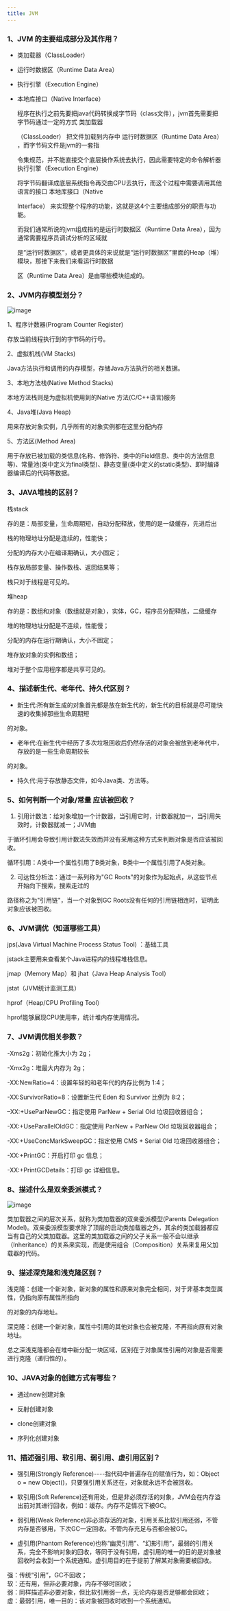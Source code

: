 ```yaml
---
title: JVM
---
```

### 1、JVM 的主要组成部分及其作用？

- 类加载器（ClassLoader）

- 运行时数据区（Runtime Data Area）

- 执行引擎（Execution Engine）

- 本地库接口（Native Interface）

  程序在执行之前先要把java代码转换成字节码（class文件），jvm首先需要把字节码通过一定的方式 类加载器

  （ClassLoader） 把文件加载到内存中 运行时数据区（Runtime Data Area） ，而字节码文件是jvm的一套指

  令集规范，并不能直接交个底层操作系统去执行，因此需要特定的命令解析器 执行引擎（Execution Engine）

  将字节码翻译成底层系统指令再交由CPU去执行，而这个过程中需要调用其他语言的接口 本地库接口（Native

  Interface） 来实现整个程序的功能，这就是这4个主要组成部分的职责与功能。

  而我们通常所说的jvm组成指的是运行时数据区（Runtime Data Area），因为通常需要程序员调试分析的区域就

  是“运行时数据区”，或者更具体的来说就是“运行时数据区”里面的Heap（堆）模块，那接下来我们来看运行时数据

  区（Runtime Data Area）是由哪些模块组成的。

### 2、JVM内存模型划分？

![image](https://img2022.cnblogs.com/blog/2968215/202209/2968215-20220919224152964-1829849945.png)



1、程序计数器(Program Counter Register)

存放当前线程执行到的字节码的行号。

2、虚拟机栈(VM Stacks)

Java方法执行和调用的内存模型，存储Java方法执行的相关数据。

3、本地方法栈(Native Method Stacks)

本地方法栈则是为虚拟机使用到的Native 方法(C/C++语言)服务

4、Java堆(Java Heap)

用来存放对象实例，几乎所有的对象实例都在这里分配内存

5、方法区(Method Area)

用于存放已被加载的类信息(名称、修饰符、类中的Field信息、类中的方法信息等)、常量池(类中定义为final类型)、静态变量(类中定义的static类型)、即时编译器编译后的代码等数据。

### 3、JAVA堆栈的区别？

栈stack

存的是：局部变量，生命周期短，自动分配释放，使用的是一级缓存，先进后出

栈的物理地址分配是连续的，性能快；

分配的内存大小在编译期确认，大小固定；

栈存放局部变量、操作数栈、返回结果等；

栈只对于线程是可见的。‍

堆heap

存的是：数组和对象（数组就是对象），实体，GC，程序员分配释放，二级缓存

堆的物理地址分配是不连续，性能慢；

分配的内存在运行期确认，大小不固定；

堆存放对象的实例和数组；

堆对于整个应用程序都是共享可见的。

### 4、描述新生代、老年代、持久代区别？

- 新生代:所有新生成的对象首先都是放在新生代的，新生代的目标就是尽可能快速的收集掉那些生命周期短

的对象。

- 老年代:在新生代中经历了多次垃圾回收后仍然存活的对象会被放到老年代中，存放的是一些生命周期较长

的对象。

- 持久代:用于存放静态文件，如今Java类、方法等。

### 5、如何判断一个对象/常量 应该被回收？

1. 引用计数法：给对象增加一个计数器，当引用它时，计数器就加一，当引用失效时，计数器就减一；JVM由

于循环引用会导致引用计数法失效而并没有采用这种方式来判断对象是否应该被回收。

循环引用：A类中一个属性引用了B类对象，B类中一个属性引用了A类对象。

2. 可达性分析法：通过一系列称为"GC Roots"的对象作为起始点，从这些节点开始向下搜索，搜索走过的

路径称之为"引用链"，当一个对象到GC Roots没有任何的引用链相连时，证明此对象应该被回收。

### 6、JVM调优（知道哪些工具）

jps(Java Virtual Machine Process Status Tool) ：基础工具

jstack主要用来查看某个Java进程内的线程堆栈信息。

jmap（Memory Map）和 jhat（Java Heap Analysis Tool）

jstat（JVM统计监测工具）

hprof（Heap/CPU Profiling Tool）

hprof能够展现CPU使用率，统计堆内存使用情况。

### 7、JVM调优相关参数？

-Xms2g：初始化推大小为 2g；

-Xmx2g：堆最大内存为 2g；

-XX:NewRatio=4：设置年轻的和老年代的内存比例为 1:4；

-XX:SurvivorRatio=8：设置新生代 Eden 和 Survivor 比例为 8:2；

–XX:+UseParNewGC：指定使用 ParNew + Serial Old 垃圾回收器组合；

-XX:+UseParallelOldGC：指定使用 ParNew + ParNew Old 垃圾回收器组合；

-XX:+UseConcMarkSweepGC：指定使用 CMS + Serial Old 垃圾回收器组合；

-XX:+PrintGC：开启打印 gc 信息；

-XX:+PrintGCDetails：打印 gc 详细信息。

### 8、描述什么是双亲委派模式？
![image](https://img2022.cnblogs.com/blog/2968215/202209/2968215-20220919224204971-228655478.png)


类加载器之间的层次关系，就称为类加载器的双亲委派模型(Parents Delegation Model)。双亲委派模型要求除了顶层的启动类加载器之外，其余的类加载器都应当有自己的父类加载器。这里的类加载器之间的父子关系一般不会以继承（Inheritance）的关系来实现，而是使用组合（Composition）关系来复用父加载器的代码。

### 9、描述深克隆和浅克隆区别？

浅克隆：创建一个新对象，新对象的属性和原来对象完全相同，对于非基本类型属性，仍指向原有属性所指向

的对象的内存地址。

深克隆：创建一个新对象，属性中引用的其他对象也会被克隆，不再指向原有对象地址。

总之深浅克隆都会在堆中新分配一块区域，区别在于对象属性引用的对象是否需要进行克隆（递归性的）。

### 10、JAVA对象的创建方式有哪些？

- 通过new创建对象

- 反射创建对象

- clone创建对象

- 序列化创建对象

### 11、描述强引用、软引用、弱引用、虚引用区别？

- 强引用(Strongly Reference)----指代码中普遍存在的赋值行为，如：Object o = new Object()，只要强引用关系还在，对象就永远不会被回收。

- 软引用(Soft Reference)还有用处，但是非必须存活的对象，JVM会在内存溢出前对其进行回收，例如：缓存。内存不足情况下被GC。

- 弱引用(Weak Reference)非必须存活的对象，引用关系比软引用还弱，不管内存是否够用，下次GC一定回收。不管内存充足与否都会被GC。

- 虚引用(Phantom Reference)也称“幽灵引用”、“幻影引用”，最弱的引用关系，完全不影响对象的回收，等同于没有引用，虚引用的唯一的目的是对象被回收时会收到一个系统通知。虚引用目的在于提前了解某对象需要被回收。

强：传统“引用”，GC不回收；  
软：还有用，但非必要对象，内存不够时回收；  
弱：同样描述非必要对象，但比软引用弱一点，无论内存是否足够都会回收；  
虚：最弱引用，唯一目的：该对象被回收时收到一个系统通知。